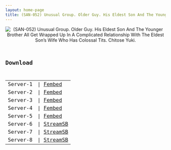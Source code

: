 ```yaml
---
layout: home-page
title: (SAN-052) Unusual Group. Older Guy. His Eldest Son And The Younger Brother All Get Wrapped Up In A Complicated Relationship With The Eldest Son’s Wife Who Has Colossal Tits. Chitose Yuki.
---
```

<center>
<img src="https://blogger.googleusercontent.com/img/b/R29vZ2xl/AVvXsEjza0HGJfCVMKYPtPpQ3TwsgKWQwUSkpOXCqVQLg4huXpgdp1cI-iKIHa3LDPSkjw6v6JQ45sInyrdPxORXYn6t4u0iON0wMzu2rIS9_0f3qMu2qYf0tNSWXFFQlb2dOblMjhSTBDmuS4d-tjOfkKQl7k5ekwTqVhr-5CRnsRlDcJDu39WLdWtjgq9a/s1600/h_796san052pl.jpg" alt="(SAN-052) Unusual Group. Older Guy. His Eldest Son And The Younger Brother All Get Wrapped Up In A Complicated Relationship With The Eldest Son’s Wife Who Has Colossal Tits. Chitose Yuki.">
</center>
<pre><code>
<h2>Download</h2>
<table><tbody>
<tr>
<td>Server-1</td>
<td>| <a href="https://watchjavnow.xyz/f/68xl7t0ljlgp458" target="_blank">Fembed</a></td>
</tr>
<tr>
<td>Server-2</td>
<td>| <a href="https://mycloudzz.com/f/y5w-qced44264-1" target="_blank">Fembed</a></td>
</tr>
<tr>
<td>Server-3</td>
<td>| <a href="https://mycloudzz.com/f/rxgelue0xxmlpw7" target="_blank">Fembed</a></td>
</tr>
<tr>
<td>Server-4</td>
<td>| <a href="https://mycloudzz.com/f/pxg0eumrjj03mlk" target="_blank">Fembed</a></td>
</tr>
<tr>
<td>Server-5</td>
<td>| <a href="https://nekolink.site/f/zz5x7hjqn485y-2" target="_blank">Fembed</a></td>
</tr>
<tr>
<td>Server-6</td>
<td>| <a href="https://javside.com/d/1ljmkbzg4mcc.html" target="_blank">StreamSB</a></td>
</tr>
<tr>
<td>Server-7</td>
<td>| <a href="https://streamsb.net/d/blwk0iujeus3.html" target="_blank">StreamSB</a></td>
</tr>
<tr>
<td>Server-8</td>
<td>| <a href="https://sbfull.com/d/mwgsbmudch4u.html" target="_blank">StreamSB</a></td>
</tr>
</tbody></table>
</code></pre>
